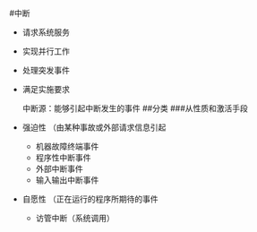 
#中断
- 请求系统服务
- 实现并行工作
- 处理突发事件
- 满足实施要求

	中断源：能够引起中断发生的事件
##分类 
###从性质和激活手段
- 强迫性 （由某种事故或外部请求信息引起
	- 机器故障终端事件
	- 程序性中断事件
	- 外部中断事件
	- 输入输出中断事件
- 自愿性 （正在运行的程序所期待的事件
	- 访管中断（系统调用）

